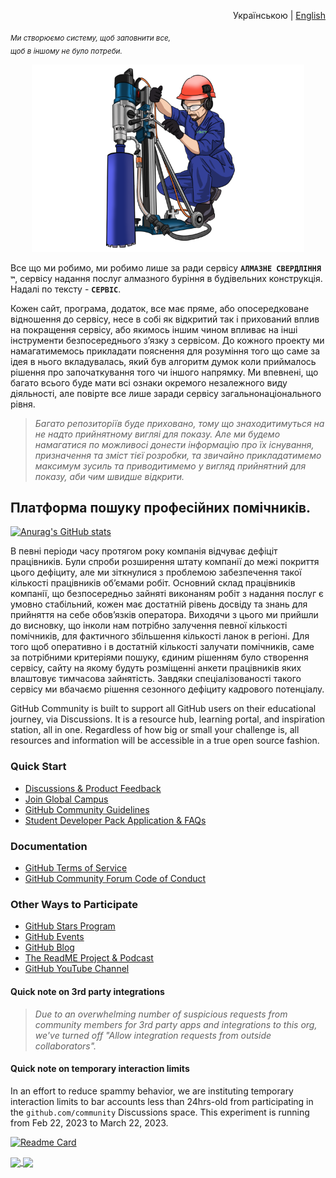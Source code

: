 
<p align="right">
  <span>Українською</span> | <a href="https://github.com/sverlim/sverlim/blob/main/README.eng.md">English</a>
</p>

<i><sub>Ми створюємо систему, щоб заповнити все,<br>
  щоб в іншому не було потреби.</sub></i>

<p align="center">
  <a href="https://sverlim.software/" target="_blank" rel="noreferrer"><img src="visa_direct/product.png" alt="my banner" height="300"></a>
</p>

Все що ми робимо, ми робимо лише за ради сервісу **`АЛМАЗНЕ СВЕРДЛІННЯ ™`**, сервісу надання послуг алмазного буріння в будівельних конструкція. Надалі по тексту - **`СЕРВІС`**.

Кожен сайт, програма, додаток, все має пряме, або опосередковане відношення до сервісу, несе в собі як відкритий так і прихований вплив на покращення сервісу, або якимось іншим чином впливає на інші інструменти безпосереднього з’язку з сервісом.
До кожного проекту ми намагатимемось прикладати пояснення для розуміння того що саме за ідея в нього вкладувалась, який був алгоритм думок коли приймалось рішення про започаткування того чи іншого напрямку. Ми впевнені, що багато всього буде мати всі ознаки окремого незалежного виду діяльності, але повірте все лише заради сервісу загальнонаціонального рівня.
      
> _Багато репозиторіїв буде приховано, тому що знаходитимуться на не надто прийнятному вигляі для показу. Але ми будемо намагатися по можливосі донести інформацію про їх існування, призначення та зміст тієї розробки, та звичайно прикладатимемо максимум зусиль та приводитимемо у вигляд прийнятний для показу, аби чим швидше відкрити._


<h2>Платформа пошуку професійних помічників.</h2>

[![Anurag's GitHub stats](https://github-readme-stats.vercel.app/api?username=sverlim)](https://github.com/anuraghazra/github-readme-stats)

В певні періоди часу протягом року компанія відчуває дефіціт працівників. Були спроби розширення штату компанії до межі покриття цього дефіциту, але ми зіткнулися з проблемою забезпечення такої кількості працівників об’ємами робіт. Основний склад працівників компанії, що безпосередньо зайняті виконаням робіт з надання послуг є умовно стабільний, кожен має достатній рівень досвіду та знань для прийняття на себе обов’язків оператора. Виходячи з цього ми прийшли до висновку, що інколи нам потрібно залучення певної кількості помічників, для фактичного збільшення кількості ланок в регіоні.
Для того щоб оперативно і в достатній кількості залучати помічників, саме за потрібними критеріями пошуку, єдиним рішенням було створення сервісу, сайту на якому будуть розміщенні анкети працівників яких влаштовує тимчасова зайнятість. Завдяки спеціалізованості такого сервісу ми вбачаємо рішення сезонного дефіциту кадрового потенціалу.



GitHub Community is built to support all GitHub users on their educational journey, via Discussions. It is a resource hub, learning portal, and inspiration station, all in one. Regardless of how big or small your challenge is, all resources and information will be accessible in a true open source fashion. 

### Quick Start

* [Discussions & Product Feedback](https://github.com/orgs/community/discussions)
* [Join Global Campus](https://education.github.com/benefits?type=student) 
* [GitHub Community Guidelines](https://docs.github.com/en/site-policy/github-terms/github-community-guidelines)
* [Student Developer Pack Application & FAQs](https://github.com/orgs/community/discussions/17814)

### Documentation

* [GitHub Terms of Service](https://docs.github.com/en/site-policy/github-terms/github-terms-of-service)
* [GitHub Community Forum Code of Conduct](https://docs.github.com/en/site-policy/github-terms/github-community-forum-code-of-conduct)

### Other Ways to Participate

* [GitHub Stars Program](https://stars.github.com/program/)
* [GitHub Events](https://github.com/events)
* [GitHub Blog](https://github.blog/)
* [The ReadME Project & Podcast](https://github.com/readme)
* [GitHub YouTube Channel](https://www.youtube.com/github)

#### Quick note on 3rd party integrations
> _Due to an overwhelming number of suspicious requests from community members for 3rd party apps and integrations to this org, we've turned off "Allow integration requests from outside collaborators"._

#### Quick note on temporary interaction limits
In an effort to reduce spammy behavior, we are instituting temporary interaction limits to bar accounts less than 24hrs-old from participating in the `github.com/community` Discussions space. This experiment is running from Feb 22, 2023 to March 22, 2023.


[![Readme Card](https://github-readme-stats.vercel.app/api/pin/?username=anuraghazra&repo=github-readme-stats)](https://github.com/anuraghazra/github-readme-stats)



<a href="https://github.com/anuraghazra/github-readme-stats">
  <img align="center" src="https://github-readme-stats.vercel.app/api/pin/?username=anuraghazra&repo=github-readme-stats" />
</a>
<a href="https://github.com/anuraghazra/convoychat">
  <img align="center" src="https://github-readme-stats.vercel.app/api/pin/?username=anuraghazra&repo=convoychat" />
</a>




<picture>
<source
  srcset="https://github-readme-stats.vercel.app/api?username=anuraghazra&show_icons=true&theme=dark"
  media="(prefers-color-scheme: dark)"
/>
<source
  srcset="https://github-readme-stats.vercel.app/api?username=anuraghazra&show_icons=true"
  media="(prefers-color-scheme: light), (prefers-color-scheme: no-preference)"
/>
</picture>

